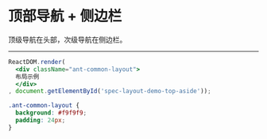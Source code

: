 # 顶部导航 + 侧边栏

顶级导航在头部，次级导航在侧边栏。

---

````jsx
ReactDOM.render(
  <div className="ant-common-layout">
  布局示例
  </div>
, document.getElementById('spec-layout-demo-top-aside'));
````

````css
.ant-common-layout {
  background: #f9f9f9;
  padding: 24px;
}
````

